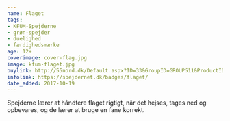 ```yaml
---
name: Flaget
tags:
- KFUM-Spejderne
- grøn-spejder
- duelighed
- færdighedsmærke
age: 12+
coverimage: cover-flag.jpg
image: kfum-flaget.jpg
buylink: http://55nord.dk/Default.aspx?ID=33&GroupID=GROUP511&ProductID=941905
infolink: https://spejdernet.dk/badges/flaget/
date_added: 2017-10-19
---
```

Spejderne lærer at håndtere flaget rigtigt, når det hejses, 
tages ned og opbevares, og de lærer at bruge en fane korrekt.